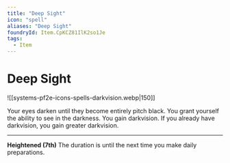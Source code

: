 ```yaml
---
title: "Deep Sight"
icon: "spell"
aliases: "Deep Sight"
foundryId: Item.CpKCZ81IlK2so1Je
tags:
  - Item
---
```


# Deep Sight
![[systems-pf2e-icons-spells-darkvision.webp|150]]

Your eyes darken until they become entirely pitch black. You grant yourself the ability to see in the darkness. You gain darkvision. If you already have darkvision, you gain greater darkvision.

* * *

**Heightened (7th)** The duration is until the next time you make daily preparations.


